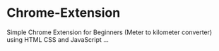 # Chrome-Extension
Simple Chrome Extension for Beginners (Meter to kilometer converter) using HTML CSS and JavaScript ...
